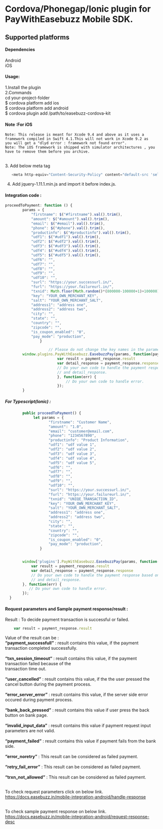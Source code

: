 # Cordova/Phonegap/Ionic plugin for PayWithEasebuzz Mobile SDK.


## Supported platforms

#### Dependencies
Android
<br />iOS

#### Usage:
1.Install the plugin
<br />2.Commands
<br />    cd your-project-folder
<br />    $ cordova platform add ios
<br />    $ cordova platform add android 
<br />    $ cordova plugin add /path/to/easebuzz-cordova-kit

#### Note :For iOS
    Note: This release is meant for Xcode 9.4 and above as it uses a framework compiled in Swift 4.1.This will not work in Xcode 9.2 as  you will get a "dlyd error : framework not found error".
    Note: The iOS framework is shipped with simulator architectures , you have to remove them before you archive.

<br />3. Add below meta tag
 ```javascript 
    <meta http-equiv="Content-Security-Policy" content="default-src 'self' data: gap: https://ssl.gstatic.com 'unsafe-eval'; style-src 'self' 'unsafe-inline'; media-src *; img-src 'self' data: content:;">
 ```   

4. Add jquery-1.11.1.min.js and import it before index.js.

#### Integration code :

```javascript
proceedToPayment: function () {
        params = {
            "firstname": $("#firstname").val().trim(),
            "amount": $("#amount").val().trim(),
            "email": $("#email").val().trim(),
            "phone": $("#phone").val().trim(),
            "productinfo": $("#productinfo").val().trim(),
            "udf1": $("#udf1").val().trim(),
            "udf2": $("#udf2").val().trim(),
            "udf3": $("#udf3").val().trim(),
            "udf4": $("#udf4").val().trim(),
            "udf5": $("#udf5").val().trim(),
            "udf6": "",
            "udf7": "",
            "udf8": "",
            "udf9": "",
            "udf10": "",
            "surl": "https://your.successurl.in/",
            "furl": "https://your.failureurl.in/",
            "txnid": Math.floor(Math.random()*(800000-100000+1)+100000),
            "key": "YOUR_OWN_MERCHANT_KEY",
            "salt": "YOUR_OWN_MERCHANT_SALT",
            "address1": "address one",
            "address2": "address two",
            "city": "",
            "state": "",
            "country": "",
            "zipcode": "",
            "is_coupon_enabled": "0",
            "pay_mode": "production",
                }

                    // Please do not change the key names in the parameters.
        window.plugins.PayWithEasebuzz.EasebuzzPay(params, function(payment_response) {
                        var result = payment_response.result
                        var detail_response = payment_response.response
                        // Do your own code to handle the payment response based on result 
                        // and detail_response.
                        }, function(err) {
                            // Do your own code to handle error.
                        });
        }

``` 

##### For Typescript(Ionic) :

```javascript
        public proceedToPayment() {
             let params = {
                    "firstname": "Customer Name",
                    "amount": "1.0",
                    "email": "customer@email.com",
                    "phone": "1234567890",
                    "productinfo": "Product Information",
                    "udf1": "udf value 1",
                    "udf2": "udf value 2",
                    "udf3": "udf value 3",
                    "udf4": "udf value 4",
                    "udf5": "udf value 5",
                    "udf6": "",
                    "udf7": "",
                    "udf8": "",
                    "udf9": "",
                    "udf10": "",
                    "surl": "https://your.successurl.in/",
                    "furl": "https://your.failureurl.in/",
                    "txnid": "UNIQE_TRANSACTION_ID",
                    "key": "YOUR_OWN_MERCHANT_KEY",
                    "salt": "YOUR_OWN_MERCHANT_SALT",
                    "address1": "address one",
                    "address2": "address two",
                    "city": "",
                    "state": "",
                    "country": "",
                    "zipcode": "",
                    "is_coupon_enabled": "0",
                    "pay_mode": "production",
                }


        window['plugins'].PayWithEasebuzz.EasebuzzPay(params, function(payment_response) {
            var result = payment_response.result
            var detail_response = payment_response.response
            // Do your own code to handle the payment response based on result 
            // and detail_response.
        }, function(err) {
           // Do your own code to handle error.
        });
  }

``` 



#### Request parameters and Sample payment response/result :

Result : To decide payment transaction is successful or failed.

```javascript
    var result = payment_response.result
```

Value of the result can be :
<br />**“payment_successfull”** : result contains this value, if the payment transaction completed successfully.<br />
<br />**“txn_session_timeout“** :  result contains this value, if the payment transaction failed because of the <br />transaction time out.<br />
<br />**“user_cancelled”** : result contains this value, if the the user pressed the cancel button during the  payment process.<br />
<br />**“error_server_error”** : result contains this value, if the server side error occured during payment process.<br />
<br />**“bank_back_pressed”** :  result contains this value if user press the back button on bank page.<br />
<br />**“invalid_input_data”** :  result contains this value if payment request input parameters are not valid.<br />
<br />**“payment_failed”** :  result contains this value if payment fails from the bank side.<br />
<br />**“error_noretry”** : This result can be considered as failed payment.<br />
<br />**“retry_fail_error”** : This result can be considered as failed payment.<br />
<br />**“trxn_not_allowed”** : This result can be considered as failed payment.<br />


<br />To check request parameters click on below link.
    <br />https://docs.easebuzz.in/mobile-integration-android/handle-response
 
<br />To check sample payment response on below link.
    <br />https://docs.easebuzz.in/mobile-integration-android/request-response-desc
